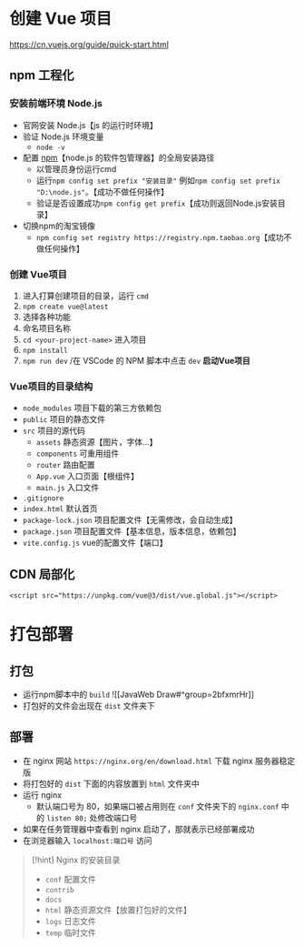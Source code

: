 # 创建 Vue 项目
https://cn.vuejs.org/guide/quick-start.html
## npm 工程化
### 安装前端环境 Node.js
- 官网安装 Node.js【js 的运行时环境】
- 验证 Node.js 环境变量
	- `node -v`
- 配置 <u>npm</u>【node.js 的软件包管理器】的全局安装路径
	- 以管理员身份运行cmd
	- 运行`npm config set prefix "安装目录"` 例如`npm config set prefix "D:\node.js"`。【成功不做任何操作】
	- 验证是否设置成功`npm config get prefix`【成功则返回Node.js安装目录】
- 切换npm的淘宝镜像
	- `npm config set registry https://registry.npm.taobao.org`【成功不做任何操作】

### 创建 Vue项目
1. 进入打算创建项目的目录，运行 `cmd`
2. `npm create vue@latest`
3. 选择各种功能
4. 命名项目名称
5. `cd <your-project-name>` 进入项目
6. `npm install`
7. `npm run dev` /在 VSCode 的 NPM 脚本中点击 `dev`  **启动Vue项目**

### Vue项目的目录结构
- `node_modules` 项目下载的第三方依赖包
- `public` 项目的静态文件
- `src` 项目的源代码
	- `assets` 静态资源【图片，字体…】
	- `components` 可重用组件
	- `router` 路由配置
	- `App.vue` 入口页面【根组件】
	- `main.js` 入口文件
- `.gitignore`
- `index.html` 默认首页
- `package-lock.json` 项目配置文件【无需修改，会自动生成】
- `package.json` 项目配置文件【基本信息，版本信息，依赖包】
- `vite.config.js` vue的配置文件【端口】
## CDN 局部化
`<script src="https://unpkg.com/vue@3/dist/vue.global.js"></script>`

# 打包部署
## 打包
- 运行npm脚本中的 `build`
![[JavaWeb Draw#^group=2bfxmrHr]]
- 打包好的文件会出现在 `dist` 文件夹下

## 部署
- 在 nginx 网站 `https://nginx.org/en/download.html` 下载 nginx 服务器稳定版
- 将打包好的 `dist` 下面的内容放置到 `html` 文件夹中
- 运行 nginx
	- 默认端口号为 80，如果端口被占用则在 `conf` 文件夹下的 `nginx.conf` 中的 `listen 80;` 处修改端口号
- 如果在任务管理器中查看到 nginx 启动了，那就表示已经部署成功
- 在浏览器输入 `localhost:端口号` 访问

>[!hint] Nginx 的安装目录
> - `conf` 配置文件
> - `contrib` 
> - `docs`
> - `html` 静态资源文件【放置打包好的文件】
> - `logs` 日志文件
> - `temp` 临时文件
